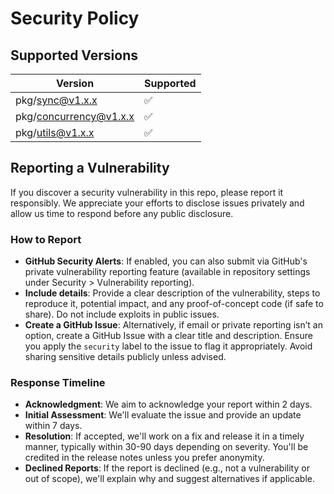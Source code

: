 # Security Policy

## Supported Versions

| Version | Supported          |
| ------- | ------------------ |
| pkg/sync@v1.x.x   | :white_check_mark: |
| pkg/concurrency@v1.x.x   | :white_check_mark: |
| pkg/utils@v1.x.x   | :white_check_mark: |

## Reporting a Vulnerability

If you discover a security vulnerability in this repo, please report it responsibly. We appreciate your efforts to disclose issues privately and allow us time to respond before any public disclosure.

### How to Report
- **GitHub Security Alerts**: If enabled, you can also submit via GitHub's private vulnerability reporting feature (available in repository settings under Security > Vulnerability reporting).
- **Include details**: Provide a clear description of the vulnerability, steps to reproduce it, potential impact, and any proof-of-concept code (if safe to share). Do not include exploits in public issues.
- **Create a GitHub Issue**: Alternatively, if email or private reporting isn’t an option, create a GitHub Issue with a clear title and description. Ensure you apply the `security` label to the issue to flag it appropriately. Avoid sharing sensitive details publicly unless advised.

### Response Timeline
- **Acknowledgment**: We aim to acknowledge your report within 2 days.
- **Initial Assessment**: We'll evaluate the issue and provide an update within 7 days.
- **Resolution**: If accepted, we'll work on a fix and release it in a timely manner, typically within 30-90 days depending on severity. You'll be credited in the release notes unless you prefer anonymity.
- **Declined Reports**: If the report is declined (e.g., not a vulnerability or out of scope), we'll explain why and suggest alternatives if applicable.
